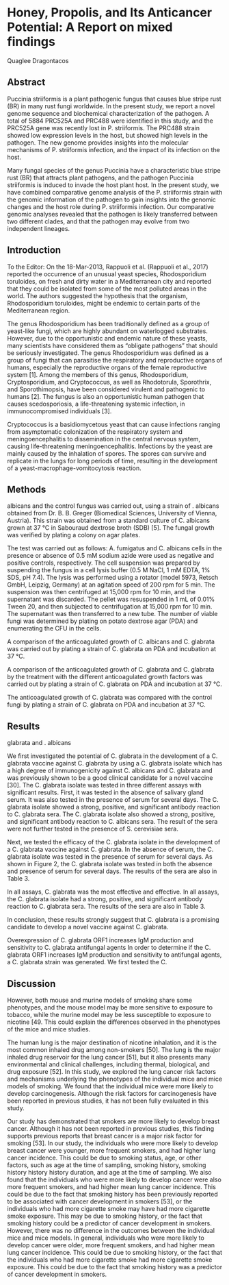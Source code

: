 # Honey, Propolis, and Its Anticancer Potential: A Report on mixed findings
Quaglee Dragontacos


## Abstract
Puccinia striiformis is a plant pathogenic fungus that causes blue stripe rust (BR) in many rust fungi worldwide. In the present study, we report a novel genome sequence and biochemical characterization of the pathogen. A total of 5884 PRC525A and PRC488 were identified in this study, and the PRC525A gene was recently lost in P. striiformis. The PRC488 strain showed low expression levels in the host, but showed high levels in the pathogen. The new genome provides insights into the molecular mechanisms of P. striiformis infection, and the impact of its infection on the host.

Many fungal species of the genus Puccinia have a characteristic blue stripe rust (BR) that attracts plant pathogens, and the pathogen Puccinia striiformis is induced to invade the host plant host. In the present study, we have combined comparative genome analysis of the P. striiformis strain with the genomic information of the pathogen to gain insights into the genomic changes and the host role during P. striiformis infection. Our comparative genomic analyses revealed that the pathogen is likely transferred between two different clades, and that the pathogen may evolve from two independent lineages.


## Introduction
To the Editor: On the 18-Mar-2013, Rappuoli et al. (Rappuoli et al., 2017) reported the occurrence of an unusual yeast species, Rhodosporidium toruloides, on fresh and dirty water in a Mediterranean city and reported that they could be isolated from some of the most polluted areas in the world. The authors suggested the hypothesis that the organism, Rhodosporidium toruloides, might be endemic to certain parts of the Mediterranean region.

The genus Rhodosporidium has been traditionally defined as a group of yeast-like fungi, which are highly abundant on waterlogged substrates. However, due to the opportunistic and endemic nature of these yeasts, many scientists have considered them as “obligate pathogens” that should be seriously investigated. The genus Rhodosporidium was defined as a group of fungi that can parasitise the respiratory and reproductive organs of humans, especially the reproductive organs of the female reproductive system [1]. Among the members of this genus, Rhodosporidium, Cryptosporidium, and Cryptococcus, as well as Rhodotorula, Sporothrix, and Sporothimopsis, have been considered virulent and pathogenic to humans [2]. The fungus is also an opportunistic human pathogen that causes scedosporiosis, a life-threatening systemic infection, in immunocompromised individuals [3].

Cryptococcus is a basidiomycetous yeast that can cause infections ranging from asymptomatic colonization of the respiratory system and meningoencephalitis to dissemination in the central nervous system, causing life-threatening meningoencephalitis. Infections by the yeast are mainly caused by the inhalation of spores. The spores can survive and replicate in the lungs for long periods of time, resulting in the development of a yeast-macrophage-vomitocytosis reaction.


## Methods
albicans and the control fungus was carried out, using a strain of . albicans obtained from Dr. B. B. Greger (Biomedical Sciences, University of Vienna, Austria). This strain was obtained from a standard culture of C. albicans grown at 37 °C in Sabouraud dextrose broth (SDB) [5]. The fungal growth was verified by plating a colony on agar plates.

The test was carried out as follows: A. fumigatus and C. albicans cells in the presence or absence of 0.5 mM sodium azide were used as negative and positive controls, respectively. The cell suspension was prepared by suspending the fungus in a cell lysis buffer (0.5 M NaCl, 1 mM EDTA, 1% SDS, pH 7.4). The lysis was performed using a rotator (model 5973, Retsch GmbH, Leipzig, Germany) at an agitation speed of 200 rpm for 5 min. The suspension was then centrifuged at 15,000 rpm for 10 min, and the supernatant was discarded. The pellet was resuspended in 1 mL of 0.01% Tween 20, and then subjected to centrifugation at 15,000 rpm for 10 min. The supernatant was then transferred to a new tube. The number of viable fungi was determined by plating on potato dextrose agar (PDA) and enumerating the CFU in the cells.

A comparison of the anticoagulated growth of C. albicans and C. glabrata was carried out by plating a strain of C. glabrata on PDA and incubation at 37 °C.

A comparison of the anticoagulated growth of C. glabrata and C. glabrata by the treatment with the different anticoagulated growth factors was carried out by plating a strain of C. glabrata on PDA and incubation at 37 °C.

The anticoagulated growth of C. glabrata was compared with the control fungi by plating a strain of C. glabrata on PDA and incubation at 37 °C.


## Results
glabrata and . albicans

We first investigated the potential of C. glabrata in the development of a C. glabrata vaccine against C. glabrata by using a C. glabrata isolate which has a high degree of immunogenicity against C. albicans and C. glabrata and was previously shown to be a good clinical candidate for a novel vaccine [30]. The C. glabrata isolate was tested in three different assays with significant results. First, it was tested in the absence of salivary gland serum. It was also tested in the presence of serum for several days. The C. glabrata isolate showed a strong, positive, and significant antibody reaction to C. glabrata sera. The C. glabrata isolate also showed a strong, positive, and significant antibody reaction to C. albicans sera. The result of the sera were not further tested in the presence of S. cerevisiae sera.

Next, we tested the efficacy of the C. glabrata isolate in the development of a C. glabrata vaccine against C. glabrata. In the absence of serum, the C. glabrata isolate was tested in the presence of serum for several days. As shown in Figure 2, the C. glabrata isolate was tested in both the absence and presence of serum for several days. The results of the sera are also in Table 3.

In all assays, C. glabrata was the most effective and effective. In all assays, the C. glabrata isolate had a strong, positive, and significant antibody reaction to C. glabrata sera. The results of the sera are also in Table 3.

In conclusion, these results strongly suggest that C. glabrata is a promising candidate to develop a novel vaccine against C. glabrata.

Overexpression of C. glabrata ORF1 increases IgM production and sensitivity to C. glabrata antifungal agents
In order to determine if the C. glabrata ORF1 increases IgM production and sensitivity to antifungal agents, a C. glabrata strain was generated. We first tested the C.


## Discussion
However, both mouse and murine models of smoking share some phenotypes, and the mouse model may be more sensitive to exposure to tobacco, while the murine model may be less susceptible to exposure to nicotine [49. This could explain the differences observed in the phenotypes of the mice and mice studies.

The human lung is the major destination of nicotine inhalation, and it is the most common inhaled drug among non-smokers [50]. The lung is the major inhaled drug reservoir for the lung cancer [51], but it also presents many environmental and clinical challenges, including thermal, biological, and drug exposure [52]. In this study, we explored the lung cancer risk factors and mechanisms underlying the phenotypes of the individual mice and mice models of smoking. We found that the individual mice were more likely to develop carcinogenesis. Although the risk factors for carcinogenesis have been reported in previous studies, it has not been fully evaluated in this study.

Our study has demonstrated that smokers are more likely to develop breast cancer. Although it has not been reported in previous studies, this finding supports previous reports that breast cancer is a major risk factor for smoking [53]. In our study, the individuals who were more likely to develop breast cancer were younger, more frequent smokers, and had higher lung cancer incidence. This could be due to smoking status, age, or other factors, such as age at the time of sampling, smoking history, smoking history history history duration, and age at the time of sampling. We also found that the individuals who were more likely to develop cancer were also more frequent smokers, and had higher mean lung cancer incidence. This could be due to the fact that smoking history has been previously reported to be associated with cancer development in smokers [53], or the individuals who had more cigarette smoke may have had more cigarette smoke exposure. This may be due to smoking history, or the fact that smoking history could be a predictor of cancer development in smokers. However, there was no difference in the outcomes between the individual mice and mice models. In general, individuals who were more likely to develop cancer were older, more frequent smokers, and had higher mean lung cancer incidence. This could be due to smoking history, or the fact that the individuals who had more cigarette smoke had more cigarette smoke exposure. This could be due to the fact that smoking history was a predictor of cancer development in smokers.
